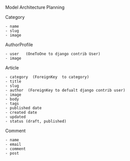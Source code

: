 Model Architecture Planning

Category

    - name
    - slug
    - image
    
AuthorProfile

    - user   (OneToOne to django contrib User)
    - image

Article

    - category  (ForeignKey  to category)
    - title
    - slug 
    - author  (ForeignKey to defualt django contrib user)
    - image 
    - body
    - tags
    - published date
    - created date
    - updated
    - status (draft, published)
    
Comment

    - name
    - email
    - comment
    - post     